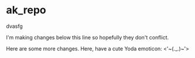 # ak_repo
dvasfg




I'm making changes below this line so hopefully they don't conflict.



Here are some more changes. Here, have a cute Yoda emoticon: 
<'~(._.)~'>
